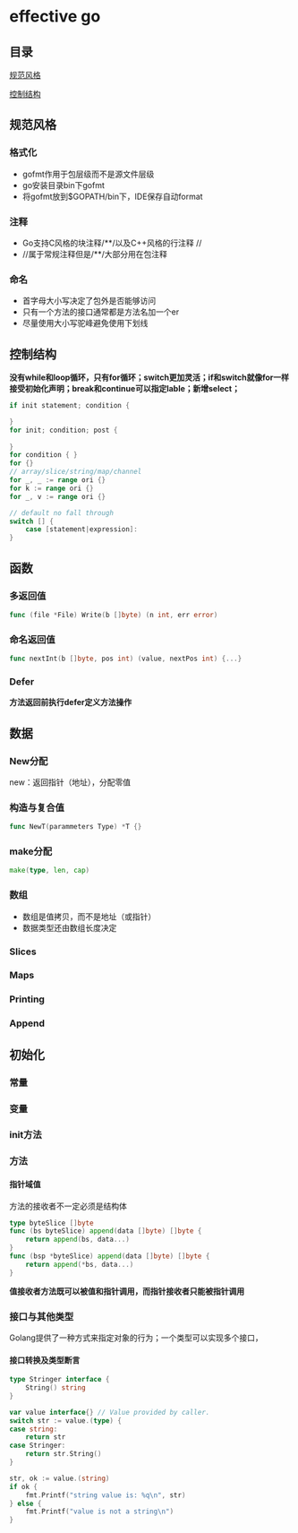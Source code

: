 # effective go

## 目录
[规范风格](#规范风格)

[控制结构](#控制结构)

## 规范风格

### 格式化

- gofmt作用于包层级而不是源文件层级
- go安装目录bin下gofmt
- 将gofmt放到$GOPATH/bin下，IDE保存自动format



### 注释

- Go支持C风格的块注释/**/以及C++风格的行注释 //
- //属于常规注释但是/**/大部分用在包注释



### 命名

- 首字母大小写决定了包外是否能够访问
- 只有一个方法的接口通常都是方法名加一个er
- 尽量使用大小写驼峰避免使用下划线



## 控制结构

**没有while和loop循环，只有for循环；switch更加灵活；if和switch就像for一样接受初始化声明；break和continue可以指定lable；新增select；**

```go
if init statement; condition {

}
for init; condition; post {
    
}
for condition { }
for {}
// array/slice/string/map/channel
for _, _ := range ori {}
for k := range ori {}
for _, v := range ori {}

// default no fall through
switch [] {
    case [statement|expression]:
}
```



## 函数

### 多返回值

```go
func (file *File) Write(b []byte) (n int, err error)
```

### 命名返回值

```go
func nextInt(b []byte, pos int) (value, nextPos int) {...}
```

### Defer

**方法返回前执行defer定义方法操作**



## 数据

### New分配

new：返回指针（地址），分配零值

### 构造与复合值

```go
func NewT(parammeters Type) *T {}
```

### make分配

```go
make(type, len, cap)
```

### 数组

- 数组是值拷贝，而不是地址（或指针）
- 数据类型还由数组长度决定

### Slices

### Maps

### Printing

### Append



## 初始化

### 常量

### 变量

### init方法



### 方法

#### 指针域值

方法的接收者不一定必须是结构体

```go
type byteSlice []byte
func (bs byteSlice) append(data []byte) []byte {
    return append(bs, data...)
}
func (bsp *byteSlice) append(data []byte) []byte {
    return append(*bs, data...)
}
```

**值接收者方法既可以被值和指针调用，而指针接收者只能被指针调用**



### 接口与其他类型

Golang提供了一种方式来指定对象的行为；一个类型可以实现多个接口，

#### 接口转换及类型断言

```go
type Stringer interface {
    String() string
}

var value interface{} // Value provided by caller.
switch str := value.(type) {
case string:
    return str
case Stringer:
    return str.String()
}

str, ok := value.(string)
if ok {
    fmt.Printf("string value is: %q\n", str)
} else {
    fmt.Printf("value is not a string\n")
}
```